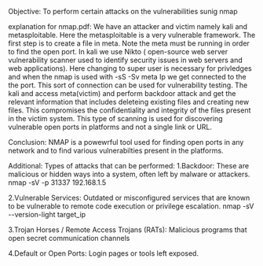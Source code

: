 Objective: To perform certain attacks on the vulnerabilities sunig nmap

explanation for nmap.pdf:
We have an attacker and victim namely kali and metasploitable. Here the metasploitable is a very vulnerable framework. The first step is to create a file in meta. Note the meta must be running in order to find the open port. In kali we use Nikto ( open-source web server vulnerability scanner used to identify security issues in web servers and web applications). Here changing to super user is necessary for privledges and when the nmap is used with -sS -Sv meta Ip we get connected to the the port. This sort of connection can be used for vulnerability testing. The kali and access meta(victim) and perform backdoor attack and get the relevant information that includes deleteing existing files and creating new files. This compromises the confidentiality and integrity of the files present in the victim system. This type of scanning is used for discovering vulnerable open ports in platforms and not a single link or URL.


Conclusion:
NMAP is a powewrful tool used for finding open ports in any network and to find various vulnerabilties present in the platforms. 


Additional:
Types of attacks that can be performed:
1.Backdoor: These are malicious or hidden ways into a system, often left by malware or attackers.
nmap -sV -p 31337 192.168.1.5

2.Vulnerable Services: Outdated or misconfigured services that are known to be vulnerable to remote code execution or privilege escalation.
nmap -sV --version-light target_ip

3.Trojan Horses / Remote Access Trojans (RATs): Malicious programs that open secret communication channels

4.Default or Open Ports: Login pages or tools left exposed.
